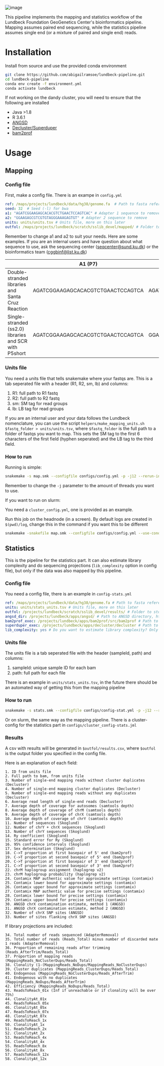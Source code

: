 ![image](https://github.com/abigailramsoe/lundbeck-pipeline/assets/28560412/f96f3a70-7c3d-4398-97fd-e136a129378e)

This pipeline implements the mapping and statistics workflow of the Lundbeck Foundation GeoGenetics Center's bioinformatics pipeline. Mapping assumes paired end sequencing, while the statistics pipeline assumes single end (or a mixture of paired and single end) reads.

# Installation

Install from source and use the provided conda environment
```bash
git clone https://github.com/abigailramsoe/lundbeck-pipeline.git
cd lundbeck-pipeline
conda env create -f environment.yml
conda activate lundbeck
```

If not working on the dandy cluster, you will need to ensure that the following are installed
* Java >1.8
* R 3.6.1
* [ANGSD](https://github.com/ANGSD/angsd)
* [Decluster/Superduper](https://github.com/ANGSD/decluster)
* [bam2prof](https://github.com/grenaud/bam2prof)


# Usage

## Mapping

### Config file

First, make a config file.  There is an exampe in `config.yml`

```yaml
ref: /maps/projects/lundbeck/data/hg38/genome.fa  # Path to fasta reference genome
seed: 32  # Seed (-l) for bwa
a1: "AGATCGGAAGAGCACACGTCTGAACTCCAGTCAC" # Adapter 1 sequence to remove
a2: "GGAAGAGCGTCGTGTAGGGAAAGAGTGT" # Adapter 2 sequence to remove
units: units/units.tsv # Units file, more on this later
outfol: /maps/projects/lundbeck/scratch/sslib_devel/mapped/ # Folder to write mapped files to
 ```

Remember to change a1 and a2 to suit your needs.
Here are some examples. If you are an internal users and have question about what sequence to use, ask the sequencing center (seqcenter@sund.ku.dk) or the bioinformatics team (cggbinf@list.ku.dk)

|| A1 (P7) | A2 (P5) |
| --- | --- | --- |
|Double-stranded libraries and Santa Cruz Reaction|AGATCGGAAGAGCACACGTCTGAACTCCAGTCA|AGATCGGAAGAGCGTCGTGTAGGGAAAG|
Single-stranded (ss2.0) libraries and SCR with P5short|AGATCGGAAGAGCACACGTCTGAACTCCAGTCA|GGAAGAGCGTCGTGTAGGGAAAGAGTGT|



### Units file

You need a units file that tells snakemake where your fastqs are. This is a tab seperated file with a header (R1, R2, sm, lb) and columns:
1. R1: full path to R1 fastq
2. R2: full path to R2 fastq
3. sm: SM tag for read groups
4. lb: LB tag for read groups

If you are an internal user and your data follows the Lundbeck nomenclature, you can use the script `helpers/make_mapping_units.sh $fastq_folder > units/units.tsv`, where `$fastq_folder` is the full path to a folder of fastqs you want to map. This sets the SM tag to the first 6 characters of the first field (hyphen seperated) and the LB tag to the third field.

### How to run

Running is simple:
```bash
snakemake -s map.smk --configfile configs/config.yml -p -j12 --rerun-incomplete
```
Remember to change the `-j` parameter to the amount of threads you want to use.

If you want to run on slurm:

You need a `cluster_config.yml`, one is provided as an example.

Run this job on the headnode (in a screen). By default logs are created in `$(pwd)/log`, change this in the command if you want this to be different

```bash
snakemake -snakefile map.smk --configfile configs/config.yml --use-conda -j 90 --cluster-config configs/cluster_config.yml --cluster "sbatch --export=ALL -t {cluster.time} --ntasks-per-node {cluster.ntasks_per_node} --nodes {cluster.nodes} --cpus-per-task {cluster.cpus_per_task} --mem {cluster.memory} --partition {cluster.partition} --job-name {rulename}.{jobid} --output=$(pwd)/log/slurm-%j.out" --conda-frontend mamba --latency-wait 60  --rerun-incomplete --rerun-triggers mtime --conda-frontend mamba
```

## Statistics

This is the pipeline for the statistics part. It can also estimate library complexity and do sequencing projections (`lib_complexity` option in config file), but only if the data was also mapped by this pipeline.

### Config file
You need a config file, there is an example in `config-stats.yml`

```yaml
ref: /maps/projects/lundbeck/data/hg38/genome.fa # Path to fasta reference genome
units: units/stats_units.tsv # Units file, more on this later
outfol: /projects/lundbeck/scratch/sslib_devel/results/ # Folder to store the results
angsd_dir: /projects/lundbeck/apps/angsd/ # Path to ANGSD directory, https://github.com/ANGSD/angsd
bam2prof_exec: /projects/lundbeck/apps/bam2prof/src/bam2prof # Path to bam2prof executable https://github.com/grenaud/bam2prof
superduper_exec: /projects/lundbeck/apps/decluster/decluster # Path to decluster executable https://github.com/ANGSD/decluster
lib_complexity: yes # Do you want to estimate library complexity? Only available if mapped by this pipeline
```

### Units file

The units file is a tab seperated file with the header (sampleId, path) and columns:
1. sampleId: unique sample ID for each bam
2. path: full path for each file

There is an example in `units/stats_units.tsv`, in the future there should be an automated way of getting this from the mapping pipeline

### How to run

```bash
snakemake -s stats.smk --configfile configs/config-stat.yml -p -j12 --rerun-incomplete
```

Or on slurm, the same way as the mapping pipeline. There is a cluster-config for the statistics part in `configs/cluster_config-stats.jml`

### Results

A csv with results will be generated in `$outfol/results.csv`, where `$outfol` is the output folder you specified in the config file.

Here is an explanation of each field:

```
1. ID from units file
2. Full path to bam, from units file
3. Number of single-end mapping reads without cluster duplicates (Decluster)
4. Number of single-end mapping cluster duplicates (Decluster)
5. Number of single-end mapping reads without any duplicates (Decluster)
6. Average read length of single-end reads (Decluster)
7. Average depth of coverage for autosomes (samtools depth)
8. Average depth of coverage of chrM (samtools depth)
9. Average depth of coverage of chrX (samtools depth)
10. Average depth of coverage of chrY (samtools depth)
11. Number of sequences (Skoglund)
12. Number of chrY + chrX sequences (Skoglund)
13. Number of chrY sequences (Skoglund)
14. Ry coefficient (Skoglund)
15. Standard error for Ry (Skoglund)
16. 95% confidence intervals (Skoglund)
17. Sex determination (Skoglund)
18. C->T proportion at first basepair of 5' end (bam2prof)
19. C->T proportion at second basepair of 5' end (bam2prof)
20. C->T proportion at first basepair of 3' end (bam2prof)
21. C->T proportion at second basepair of 3' end (bam2prof)
22. chrM haplogroup assignment (haplogrep v2)
23. chrM haplogroup probability (haplogrep v2)
24. Contamix MAP authentic value for approximate settings (contamix)
25. Contamix lower bound for approximate settings (contamix)
26. Contamix upper bound for approximate settings (contamix)
27. Contamix MAP authentic value for precise settings (contamix)
28. Contamix lower bound for precise settings (contamix)
29. Contamix upper bound for precise settings (contamix)
30. ANGSD chrX contamination estimate, method 1 (ANGSD)
31. ANGSD chrX contamination estimate, method 2 (ANGSD)
32. Number of chrX SNP sites (ANGSD)
33. Number of sites flanking chrX SNP sites (ANGSD)
```

If library projections are included:

```
34. Total number of reads sequenced (AdapterRemoval)
35. Total number of reads (Reads_Total) minus number of discarded mate 1 reads (AdapterRemoval)
36. Proportion of remaining reads after trimming (Reads_AfterTrim/Reads_Total)
37. Proportion of mapping reads (MappingReads_NoClusterDups/Reads_Total)
38. Clonality (1-(MappingReads_NoDups/MappingReads_NoClusterDups)
39. Cluster duplicates (MappingReads_ClusterDups/Reads_Total)
40. Endogenous (MappingReads_NoClusterDups/Reads_AfterTrim)
41. Endogenous with no duplicates (MappingReads_NoDups/Reads_AfterTrim)
42. Efficiency (MappingReads_NoDups/Reads_Total)
43. ReadsToReach_01x (Inf if unreachable or if clonality will be over 75%)
44. ClonalityAt_01x
45. ReadsToReach_05x
46. ClonalityAt_05x
47. ReadsToReach_07x
48. ClonalityAt_07x
49. ReadsToReach_1x
50. ClonalityAt_1x
51. ReadsToReach_2x
52. ClonalityAt_2x
53. ReadsToReach_4x
54. ClonalityAt_4x
55. ReadsToReach_8x
56. ClonalityAt_8x
57. ReadsToReach_12x
58. ClonalityAt_12x
```

